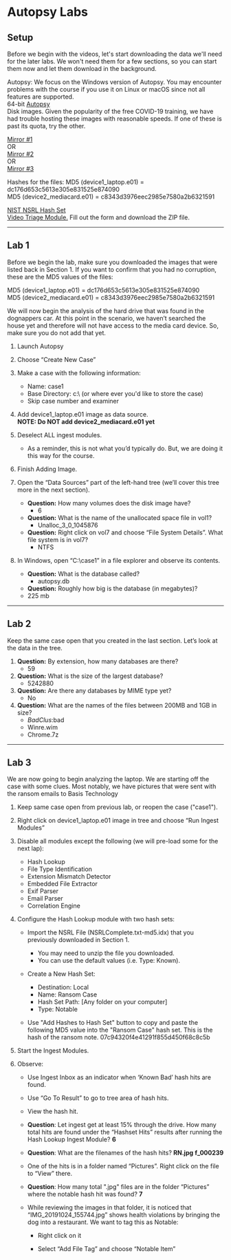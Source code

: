 # Autopsy Labs  

## Setup  

Before we begin with the videos, let's start downloading the data we'll need for the later labs.  We won't need them for a few sections, so you can start them now and let them download in the background.  

Autopsy: We focus on the Windows version of Autopsy.  You may encounter problems with the course if you use it on Linux or macOS since not all features are supported.  
64-bit [Autopsy](http://www.autopsy.com/download)  
Disk images.  Given the popularity of the free COVID-19 training, we have had trouble hosting these images with reasonable speeds.  If one of these is past its quota, try the other.  

[Mirror #1](https://drive.google.com/drive/folders/1YJ0v9izpUZUfB2U3IAQ8ke3T9dUe57Jb)  
OR  
[Mirror #2](https://drive.google.com/drive/folders/15b8_gKQmj7Nz6wo2n34CSD9LBu5TKgHX)  
OR  
[Mirror #3](https://file.ac/21euCO1oZvB7YmqqMxZysQ/)

Hashes for the files:
MD5 (device1_laptop.e01) = dc176d653c5613e305e831525e874090  
MD5 (device2_mediacard.e01) = c8343d3976eec2985e7580a2b6321591

[NIST NSRL Hash Set](https://sourceforge.net/projects/autopsy/files/NSRL/NSRL-266m-computer-Autopsy.zip/download)  
[Video Triage Module.](https://www.autopsy.com/add-on-modules/video-triage/) Fill out the form and download the ZIP file.  

---

## Lab 1  

Before we begin the lab, make sure you downloaded the images that were listed back in Section 1. If you want to confirm that you had no corruption, these are the MD5 values of the files:  

MD5 (device1_laptop.e01) = dc176d653c5613e305e831525e874090  
MD5 (device2_mediacard.e01) = c8343d3976eec2985e7580a2b6321591  

We will now begin the analysis of the hard drive that was found in the dognappers car.  At this point in the scenario, we haven’t searched the house yet and therefore will not have access to the media card device.  So, make sure you do not add that yet.  

1. Launch Autopsy

2. Choose “Create New Case”

3. Make a case with the following information:  
    - Name: case1  
    - Base Directory: c:\  (or where ever you'd like to store the case)  
    - Skip case number and examiner

4. Add device1_laptop.e01 image as data source.  
**NOTE: Do NOT add device2_mediacard.e01 yet**

5. Deselect ALL ingest modules.  
    - As a reminder, this is not what you’d typically do.  But, we are doing it this way for the course.  

6. Finish Adding Image.

7. Open the “Data Sources” part of the left-hand tree (we’ll cover this tree more in the next section).  
    - **Question:** How many volumes does the disk image have?  
        - 6
    - **Question:** What is the name of the unallocated space file in vol1?  
        - Unalloc_3_0_1045876
    - **Question:** Right click on vol7 and choose “File System Details”.  What file system is in vol7?  
        - NTFS

8. In Windows, open “C:\case1” in a file explorer and observe its contents.  
    - **Question:** What is the database called?  
        - autopsy.db  
    - **Question:** Roughly how big is the database (in megabytes)?  
    - 225 mb

---

## Lab 2  

Keep the same case open that you created in the last section.  Let’s look at the data in the tree.

1. **Question:** By extension, how many databases are there?  
    - 59  
2. **Question:** What is the size of the largest database?  
    - 5242880
3. **Question:** Are there any databases by MIME type yet?  
    - No
4. **Question:** What are the names of the files between 200MB and 1GB in size?  
    - $BadClus:$bad  
    - Winre.wim  
    - Chrome.7z

  ---

## Lab 3  

We are now going to begin analyzing the laptop.  We are starting off the case with some clues. Most notably, we have pictures that were sent with the ransom emails to Basis Technology

1. Keep same case open from previous lab, or reopen the case ("case1").  

2. Right click on device1_laptop.e01 image in tree and choose “Run Ingest Modules”  

3. Disable all modules except the following (we will pre-load some for the next lap):  

    - Hash Lookup
    - File Type Identification
    - Extension Mismatch Detector
    - Embedded File Extractor
    - Exif Parser
    - Email Parser
    - Correlation Engine

4. Configure the Hash Lookup module with two hash sets:

    - Import the NSRL File (NSRLComplete.txt-md5.idx) that you previously downloaded in Section 1.  

      - You may need to unzip the file you downloaded.  
      - You can use the default values (i.e. Type: Known).  

    - Create a New Hash Set:
      - Destination: Local
      - Name: Ransom Case
      - Hash Set Path: [Any folder on your computer]
      - Type: Notable  

    - Use "Add Hashes to Hash Set" button to copy and paste the following MD5 value into the "Ransom Case" hash set.  This is the hash of the ransom note.
07c94320f4e41291f855d450f68c8c5b

5. Start the Ingest Modules.

6. Observe:

    - Use Ingest Inbox as an indicator when ‘Known Bad’ hash hits are found.  

    - Use “Go To Result” to go to tree area of hash hits.  

    - View the hash hit.  

    - **Question**: Let ingest get at least 15% through the drive.  How many total hits are found under the “Hashset Hits” results after running the Hash Lookup Ingest Module? **6**  

    - **Question**: What are the filenames of the hash hits?  **RN.jpg**  **f_000239**  

    - One of the hits is in a folder named “Pictures”.  Right click on the file to “View” there.  

    - **Question**: How many total ".jpg" files are in the folder “Pictures” where the notable hash hit was found? **7**  

    - While reviewing the images in that folder, it is noticed that “IMG_20191024_155744.jpg” shows health violations by bringing the dog into a restaurant.  We want to tag this as Notable:  

      - Right click on it  

      - Select “Add File Tag” and choose “Notable Item”  

